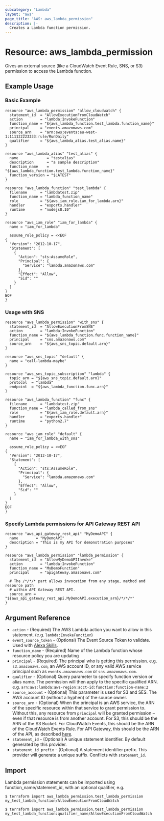 ```yaml
---
subcategory: "Lambda"
layout: "aws"
page_title: "AWS: aws_lambda_permission"
description: |-
  Creates a Lambda function permission.
---
```


# Resource: aws_lambda_permission

Gives an external source (like a CloudWatch Event Rule, SNS, or S3) permission to access the Lambda function.

## Example Usage

###  Basic Example

```hcl
resource "aws_lambda_permission" "allow_cloudwatch" {
  statement_id  = "AllowExecutionFromCloudWatch"
  action        = "lambda:InvokeFunction"
  function_name = "${aws_lambda_function.test_lambda.function_name}"
  principal     = "events.amazonaws.com"
  source_arn    = "arn:aws:events:eu-west-1:111122223333:rule/RunDaily"
  qualifier     = "${aws_lambda_alias.test_alias.name}"
}

resource "aws_lambda_alias" "test_alias" {
  name             = "testalias"
  description      = "a sample description"
  function_name    = "${aws_lambda_function.test_lambda.function_name}"
  function_version = "$LATEST"
}

resource "aws_lambda_function" "test_lambda" {
  filename      = "lambdatest.zip"
  function_name = "lambda_function_name"
  role          = "${aws_iam_role.iam_for_lambda.arn}"
  handler       = "exports.handler"
  runtime       = "nodejs8.10"
}

resource "aws_iam_role" "iam_for_lambda" {
  name = "iam_for_lambda"

  assume_role_policy = <<EOF
{
  "Version": "2012-10-17",
  "Statement": [
    {
      "Action": "sts:AssumeRole",
      "Principal": {
        "Service": "lambda.amazonaws.com"
      },
      "Effect": "Allow",
      "Sid": ""
    }
  ]
}
EOF
}
```

### Usage with SNS

```hcl
resource "aws_lambda_permission" "with_sns" {
  statement_id  = "AllowExecutionFromSNS"
  action        = "lambda:InvokeFunction"
  function_name = "${aws_lambda_function.func.function_name}"
  principal     = "sns.amazonaws.com"
  source_arn    = "${aws_sns_topic.default.arn}"
}

resource "aws_sns_topic" "default" {
  name = "call-lambda-maybe"
}

resource "aws_sns_topic_subscription" "lambda" {
  topic_arn = "${aws_sns_topic.default.arn}"
  protocol  = "lambda"
  endpoint  = "${aws_lambda_function.func.arn}"
}

resource "aws_lambda_function" "func" {
  filename      = "lambdatest.zip"
  function_name = "lambda_called_from_sns"
  role          = "${aws_iam_role.default.arn}"
  handler       = "exports.handler"
  runtime       = "python2.7"
}

resource "aws_iam_role" "default" {
  name = "iam_for_lambda_with_sns"

  assume_role_policy = <<EOF
{
  "Version": "2012-10-17",
  "Statement": [
    {
      "Action": "sts:AssumeRole",
      "Principal": {
        "Service": "lambda.amazonaws.com"
      },
      "Effect": "Allow",
      "Sid": ""
    }
  ]
}
EOF
}
```

### Specify Lambda permissions for API Gateway REST API

```hcl
resource "aws_api_gateway_rest_api" "MyDemoAPI" {
  name        = "MyDemoAPI"
  description = "This is my API for demonstration purposes"
}

resource "aws_lambda_permission" "lambda_permission" {
  statement_id  = "AllowMyDemoAPIInvoke"
  action        = "lambda:InvokeFunction"
  function_name = "MyDemoFunction"
  principal     = "apigateway.amazonaws.com"

  # The /*/*/* part allows invocation from any stage, method and resource path
  # within API Gateway REST API.
  source_arn = "${aws_api_gateway_rest_api.MyDemoAPI.execution_arn}/*/*/*"
}
```

## Argument Reference

* `action` - (Required) The AWS Lambda action you want to allow in this statement. (e.g. `lambda:InvokeFunction`)
* `event_source_token` - (Optional) The Event Source Token to validate.  Used with [Alexa Skills][1].
* `function_name` - (Required) Name of the Lambda function whose resource policy you are updating
* `principal` - (Required) The principal who is getting this permission.
 	e.g. `s3.amazonaws.com`, an AWS account ID, or any valid AWS service principal
 	such as `events.amazonaws.com` or `sns.amazonaws.com`.
* `qualifier` - (Optional) Query parameter to specify function version or alias name.
 	The permission will then apply to the specific qualified ARN.
 	e.g. `arn:aws:lambda:aws-region:acct-id:function:function-name:2`
* `source_account` - (Optional) This parameter is used for S3 and SES. The AWS account ID (without a hyphen) of the source owner.
* `source_arn` - (Optional) When the principal is an AWS service, the ARN of the specific resource within that service to grant permission to.
  Without this, any resource from `principal` will be granted permission – even if that resource is from another account.
  For S3, this should be the ARN of the S3 Bucket.
  For CloudWatch Events, this should be the ARN of the CloudWatch Events Rule.
  For API Gateway, this should be the ARN of the API, as described [here][2].
 * `statement_id` - (Optional) A unique statement identifier. By default generated by this provider.
 * `statement_id_prefix` - (Optional) A statement identifier prefix. This provider will generate a unique suffix. Conflicts with `statement_id`.

[1]: https://developer.amazon.com/docs/custom-skills/host-a-custom-skill-as-an-aws-lambda-function.html#use-aws-cli
[2]: https://docs.aws.amazon.com/apigateway/latest/developerguide/api-gateway-control-access-using-iam-policies-to-invoke-api.html

## Import

Lambda permission statements can be imported using function_name/statement_id, with an optional qualifier, e.g.

```
$ terraform import aws_lambda_permission.test_lambda_permission my_test_lambda_function/AllowExecutionFromCloudWatch

$ terraform import aws_lambda_permission.test_lambda_permission my_test_lambda_function:qualifier_name/AllowExecutionFromCloudWatch
```

